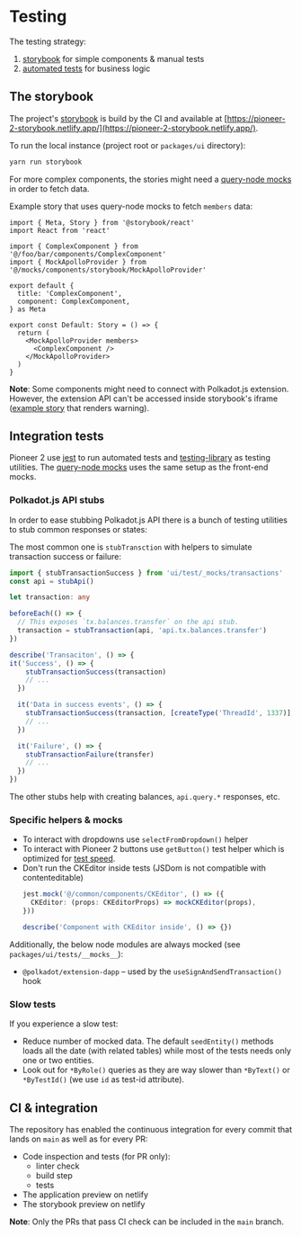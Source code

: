 # Testing

The testing strategy:

1. [storybook](#the-storybook) for simple components & manual tests
2. [automated tests](#integration-tests) for business logic

## The storybook

The project's [storybook](https://storybook.js.org/) is build by the CI and available at [https://pioneer-2-storybook.netlify.app/](https://pioneer-2-storybook.netlify.app/).

To run the local instance (project root or `packages/ui` directory):

```bash
yarn run storybook
```

For more complex components, the stories might need a [query-node mocks](mocks.md#query-node-mocks) in order to fetch data.

Example story that uses query-node mocks to fetch `members` data:

```tsx
import { Meta, Story } from '@storybook/react'
import React from 'react'

import { ComplexComponent } from '@/foo/bar/components/ComplexComponent'
import { MockApolloProvider } from '@/mocks/components/storybook/MockApolloProvider'

export default {
  title: 'ComplexComponent',
  component: ComplexComponent,
} as Meta

export const Default: Story = () => {
  return (
    <MockApolloProvider members>
      <ComplexComponent />
    </MockApolloProvider>
  )
}
```

**Note**: Some components might need to connect with Polkadot.js extension. However, the extension API can't be accessed inside storybook's iframe ([example story](/packages/ui/src/accounts/components/SelectAccount/SelectAccount.stories.tsx) that renders warning).

## Integration tests

Pioneer 2 use [jest](https://jestjs.io/) to run automated tests and [testing-library](https://testing-library.com/) as testing utilities. The [query-node mocks](mocks.md#query-node-mocks) uses the same setup as the front-end mocks.

### Polkadot.js API stubs

In order to ease stubbing Polkadot.js API there is a bunch of testing utilities to stub common responses or states:

The most common one is `stubTransction` with helpers to simulate transaction success or failure:

```ts
import { stubTransactionSuccess } from 'ui/test/_mocks/transactions'
const api = stubApi()

let transaction: any

beforeEach(() => {
  // This exposes `tx.balances.transfer` on the api stub.
  transaction = stubTransaction(api, 'api.tx.balances.transfer')
})

describe('Transaciton', () => {
it('Success', () => {
    stubTransactionSuccess(transaction)
    // ...
  })

  it('Data in success events', () => {
    stubTransactionSuccess(transaction, [createType('ThreadId', 1337)], 'forum', 'ThreadCreated')
    // ...
  })

  it('Failure', () => {
    stubTransactionFailure(transfer)
    // ...
  })
})
```

The other stubs help with creating balances, `api.query.*` responses, etc.

### Specific helpers & mocks

- To interact with dropdowns use `selectFromDropdown()` helper
- To interact with Pioneer 2 buttons use `getButton()` test helper which is optimized for [test speed](#slow-tests).
- Don't run the CKEditor inside tests (JSDom is not compatible with contenteditable)
  ```ts
  jest.mock('@/common/components/CKEditor', () => ({
    CKEditor: (props: CKEditorProps) => mockCKEditor(props),
  }))

  describe('Component with CKEditor inside', () => {})
  ```

Additionally, the below node modules are always mocked (see `packages/ui/tests/__mocks__`):

* `@polkadot/extension-dapp` – used by the `useSignAndSendTransaction()` hook

### Slow tests

If you experience a slow test:

- Reduce number of mocked data. The default `seedEntity()` methods loads all the date (with related tables) while most of the tests needs only one or two entities.
- Look out for `*ByRole()` queries as they are way slower than `*ByText()` or `*ByTestId()` (we use `id` as test-id attribute).

## CI & integration

The repository has enabled the continuous integration for every commit that lands on `main` as well as for every PR:

- Code inspection and tests (for PR only):
  - linter check
  - build step
  - tests
- The application preview on netlify
- The storybook preview on netlify

**Note**: Only the PRs that pass CI check can be included in the `main` branch.
